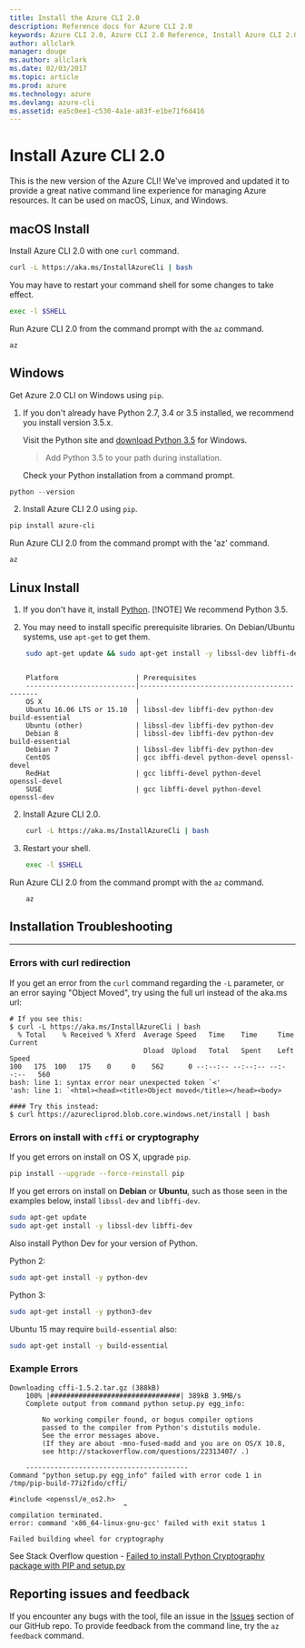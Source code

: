 ```yaml
---
title: Install the Azure CLI 2.0
description: Reference docs for Azure CLI 2.0
keywords: Azure CLI 2.0, Azure CLI 2.0 Reference, Install Azure CLI 2.0, Azure Python CLI
author: allclark
manager: douge
ms.author: allclark
ms.date: 02/03/2017
ms.topic: article
ms.prod: azure
ms.technology: azure
ms.devlang: azure-cli
ms.assetid: ea5c0ee1-c530-4a1e-a83f-e1be71f6d416
---
```


# Install Azure CLI 2.0

This is the new version of the Azure CLI! We've improved and updated it to provide a great native command line experience for managing Azure resources.  It can be used on macOS, Linux, and Windows.

## macOS Install

Install Azure CLI 2.0 with one `curl` command.

```bash
curl -L https://aka.ms/InstallAzureCli | bash
```
You may have to restart your command shell for some changes to take effect.

```bash
exec -l $SHELL
```
Run Azure CLI 2.0 from the command prompt with the `az` command.

```
az
```

## Windows

Get Azure 2.0 CLI on Windows using `pip`. 

1. If you don't already have Python 2.7, 3.4 or 3.5 installed, we recommend you install version 3.5.x.

    Visit the Python site and [download Python 3.5](https://www.python.org/downloads/release/python-352/) for Windows.  

    > Add Python 3.5 to your path during installation.

    Check your Python installation from a command prompt.

```python
python --version
```

2. Install Azure CLI 2.0 using `pip`.

```bash
pip install azure-cli
```

Run Azure CLI 2.0 from the command prompt with the 'az' command.

```
az
```

## Linux Install

1. If you don't have it, install [Python](https://www.python.org/downloads).
  [!NOTE] We recommend Python 3.5.

2. You may need to install specific prerequisite libraries. On Debian/Ubuntu systems, use `apt-get` to get them.

```bash
    sudo apt-get update && sudo apt-get install -y libssl-dev libffi-dev python-dev
```
```output

    Platform                   | Prerequisites
    ---------------------------|---------------------------------------------
    OS X                       |
    Ubuntu 16.06 LTS or 15.10  | libssl-dev libffi-dev python-dev build-essential
    Ubuntu (other)             | libssl-dev libffi-dev python-dev
    Debian 8                   | libssl-dev libffi-dev python-dev build-essential
    Debian 7                   | libssl-dev libffi-dev python-dev
    CentOS                     | gcc ibffi-devel python-devel openssl-devel
    RedHat                     | gcc libffi-devel python-devel openssl-devel
    SUSE                       | gcc libffi-devel python-devel openssl-dev
```

2. Install Azure CLI 2.0.

```bash
    curl -L https://aka.ms/InstallAzureCli | bash
```

3. Restart your shell.

```bash
    exec -l $SHELL
```

Run Azure CLI 2.0 from the command prompt with the `az` command.

```
    az
```

## Installation Troubleshooting
-------------------------------

### Errors with curl redirection

If you get an error from the `curl` command regarding the `-L` parameter, or an error saying "Object Moved", try using the full url instead of the aka.ms url:
```
# If you see this:
$ curl -L https://aka.ms/InstallAzureCli | bash
  % Total    % Received % Xferd  Average Speed   Time    Time     Time  Current
                                 Dload  Upload   Total   Spent    Left  Speed
100   175  100   175    0     0    562      0 --:--:-- --:--:-- --:--:--   560
bash: line 1: syntax error near unexpected token `<'
'ash: line 1: `<html><head><title>Object moved</title></head><body>

#### Try this instead:
$ curl https://azurecliprod.blob.core.windows.net/install | bash
```


### Errors on install with `cffi` or cryptography

If you get errors on install on OS X, upgrade `pip`.

```bash
pip install --upgrade --force-reinstall pip
```

If you get errors on install on **Debian** or **Ubuntu**, such as those seen in the examples below,
install `libssl-dev` and `libffi-dev`.

```bash
sudo apt-get update
sudo apt-get install -y libssl-dev libffi-dev
```

Also install Python Dev for your version of Python.

Python 2:

```bash
sudo apt-get install -y python-dev
```

Python 3:

```bash
sudo apt-get install -y python3-dev
```

Ubuntu 15 may require `build-essential` also:

```bash
sudo apt-get install -y build-essential
```

### Example Errors

```output
Downloading cffi-1.5.2.tar.gz (388kB)
    100% |################################| 389kB 3.9MB/s
    Complete output from command python setup.py egg_info:

        No working compiler found, or bogus compiler options
        passed to the compiler from Python's distutils module.
        See the error messages above.
        (If they are about -mno-fused-madd and you are on OS/X 10.8,
        see http://stackoverflow.com/questions/22313407/ .)

    ----------------------------------------
Command "python setup.py egg_info" failed with error code 1 in /tmp/pip-build-77i2fido/cffi/
```

```output
#include <openssl/e_os2.h>
                            ^
compilation terminated.
error: command 'x86_64-linux-gnu-gcc' failed with exit status 1

Failed building wheel for cryptography
```

See Stack Overflow question - [Failed to install Python Cryptography package with PIP and setup.py](http://stackoverflow.com/questions/22073516/failed-to-install-python-cryptography-package-with-pip-and-setup-py)

## Reporting issues and feedback
If you encounter any bugs with the tool,
file an issue in the [Issues](https://github.com/Azure/azure-cli/issues) section of our GitHub repo.
To provide feedback from the command line, try the `az feedback` command.

